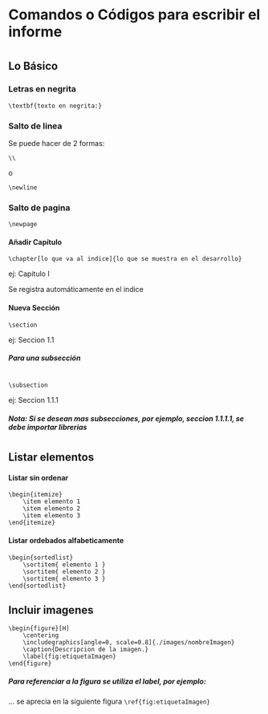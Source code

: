 # Comandos o Códigos para escribir el informe
#
##  Lo Básico
### Letras en negrita
  ```
  \textbf{texto en negrita:}
  ```
### Salto de linea
Se puede hacer de 2 formas:
  ```
  \\
  ```
  o
  ```
  \newline
  ```
### Salto de pagina  
```
\newpage
```
#### Añadir Capítulo
```
\chapter[lo que va al indice]{lo que se muestra en el desarrollo}
```
ej: Capitulo I

Se registra automáticamente en el indice
#### Nueva Sección
```
\section
```
ej: Seccion 1.1

##### Para una subsección
#
```
\subsection
```
ej: Seccion 1.1.1

##### Nota: Si se desean mas subsecciones, por ejemplo, seccion 1.1.1.1, se debe importar librerias
#
## Listar elementos
#### Listar sin ordenar
```
\begin{itemize}
    \item elemento 1
    \item elemento 2
    \item elemento 3
\end{itemize}
```

#### Listar ordebados alfabeticamente
```
\begin{sortedlist}
    \sortitem{ elemento 1 }
    \sortitem{ elemento 2 }
    \sortitem{ elemento 3 }
\end{sortedlist}
```
## Incluir imagenes
```
\begin{figure}[H]
    \centering
    \includegraphics[angle=0, scale=0.8]{./images/nombreImagen}
    \caption{Descripcion de la imagen.}
    \label{fig:etiquetaImagen}
\end{figure}
```
##### Para referenciar a la figura se utiliza el label, por ejemplo:
... se aprecia en la siguiente figura ```\ref{fig:etiquetaImagen}```

### 

